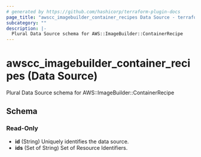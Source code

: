 ```yaml
---
# generated by https://github.com/hashicorp/terraform-plugin-docs
page_title: "awscc_imagebuilder_container_recipes Data Source - terraform-provider-awscc"
subcategory: ""
description: |-
  Plural Data Source schema for AWS::ImageBuilder::ContainerRecipe
---
```


# awscc_imagebuilder_container_recipes (Data Source)

Plural Data Source schema for AWS::ImageBuilder::ContainerRecipe



<!-- schema generated by tfplugindocs -->
## Schema

### Read-Only

- **id** (String) Uniquely identifies the data source.
- **ids** (Set of String) Set of Resource Identifiers.


